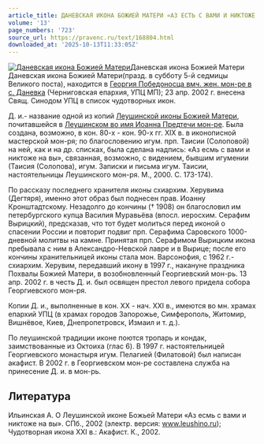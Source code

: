 ```yaml
---
article_title: ДАНЕВСКАЯ ИКОНА БОЖИЕЙ МАТЕРИ «АЗ ЕСТЬ С ВАМИ И НИКТОЖЕ НА ВЫ»
volume: '13'
page_numbers: '723'
source_url: https://pravenc.ru/text/168804.html
downloaded_at: '2025-10-13T11:33:05Z'
---
```


[![Даневская икона Божией Матери](https://pravenc.ru/data/024/476/1234/i200.jpg "Кликните для увеличения картинки")](https://pravenc.ru/data/024/476/1234/i400.jpg)Даневская икона Божией Матери  
Даневская икона Божией Матери(празд. в субботу 5-й седмицы Великого поста), находится в [Георгия Победоносца вмч. жен. мон-ре в с. Даневка](<https://pravenc.ru/text/Георгия Победоносца вмч  жен  мон-ре в с  Даневка.html>) (Черниговская епархия, УПЦ МП); 23 апр. 2002 г. внесена Свящ. Синодом УПЦ в список чудотворных икон.

Д. и.- название одной из копий [Леушинской иконы Божией Матери](<https://pravenc.ru/text/Леушинской иконы Божией Матери.html>), почитавшейся в [Леушинском во имя Иоанна Предтечи мон-ре](<https://pravenc.ru/text/Леушинском во имя Иоанна Предтечи мон-ре.html>). Была создана, возможно, в кон. 80-х - кон. 90-х гг. XIX в. в иконописной мастерской мон-ря; по благословению игум. прп. Таисии (Солоповой) на ней, как и на др. списках, была сделана надпись: «Аз есмь с вами и никтоже на вы», связанная, возможно, с видением, бывшим игумении (Таисия (Солопова), игум. Записки и письма игум. Таисии, настоятельницы Леушинского мон-ря. М., 2000. С. 173-174).

По рассказу последнего хранителя иконы схиархим. Херувима (Дегтяря), именно этот образ был поднесен прав. Иоанну Кронштадтскому. Незадолго до кончины († 1908) он благословил им петербургского купца Василия Муравьёва (впосл. иеросхим. Серафим Вырицкий), предсказав, что тот будет молиться перед иконой о спасении России и повторит подвиг прп. Серафима Саровского 1000-дневной молитвы на камне. Принятая прп. Серафимом Вырицким икона пребывала с ним в Александро-Невской лавре и в Вырице; после его кончины хранительницей иконы стала мон. Варсонофия, с 1962 г.- схиархим. Херувим, передавший икону в 1997 г., накануне праздника Похвалы Божией Матери, в возобновленный Георгиевский мон-рь. 13 апр. 2002 г. в честь Д. и. был освящен престол левого придела собора Георгиевского мон-ря.

Копии Д. и., выполненные в кон. XX - нач. XXI в., имеются во мн. храмах епархий УПЦ (в храмах городов Запорожье, Симферополь, Житомир, Вишнёвое, Киев, Днепропетровск, Измаил и т. д.).

По леушинской традиции иконе поются тропарь и кондак, заимствованные из Октоиха (глас 6). В 1997 г. настоятельницей Георгиевского монастыря игум. Пелагией (Филатовой) был написан акафист. В 2002 г. в Георгиевском мон-ре составлена служба на принесение Д. и. в мон-рь.

## Литература

Ильинская А. О Леушинской иконе Божьей Матери «Аз есмь с вами и никтоже на вы». СПб., 2002 (электр. версия: www.leushino.ru); Чудотворная икона XXI в.: Акафист. К., 2002.
